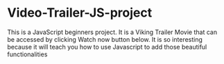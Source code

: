# Video-Trailer-JS-project
This is a JavaScript beginners project. It is a Viking Trailer Movie that can be accessed by clicking Watch now button below. It is so interesting because it will teach you how to use Javascript to add those beautiful functionalities
